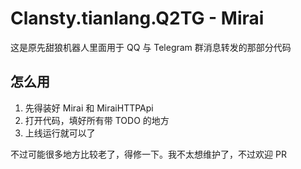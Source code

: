 # Clansty.tianlang.Q2TG - Mirai

这是原先甜狼机器人里面用于 QQ 与 Telegram 群消息转发的那部分代码

## 怎么用

1. 先得装好 Mirai 和 MiraiHTTPApi
2. 打开代码，填好所有带 TODO 的地方
3. 上线运行就可以了

不过可能很多地方比较老了，得修一下。我不太想维护了，不过欢迎 PR

